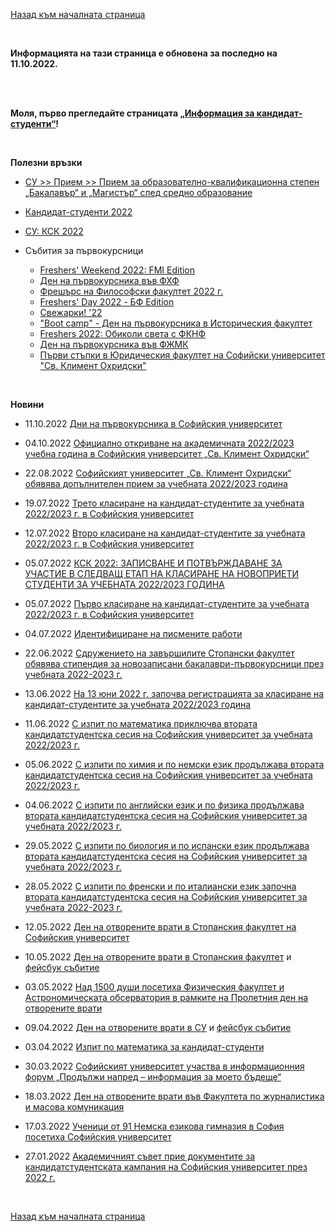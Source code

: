 [Назад към началната страница](https://ksk-su.github.io)

<br>

**Информацията на тази страница е обновена за последно на 11.10.2022.**

<br><br>

**Моля, първо прегледайте страницата [„Информация за кандидат-студенти“](https://ksk-su.github.io/ksk)!**

<br>

**Полезни връзки**

- [СУ >> Прием >> Прием за образователно-квалификационна степен „Бакалавър“ и „Магистър“ след средно образование](https://www.uni-sofia.bg/index.php/bul/priem/priem_za_obrazovatelno_kvalifikacionna_stepen_bakalav_r_i_magist_r_sled_sredno_obrazovanie)

- [Кандидат-студенти 2022](https://www.facebook.com/440687296346779)

- [СУ: КСК 2022](https://www.facebook.com/groups/495241704880529)

- Събития за първокурсници
  - [Freshers' Weekend 2022: FMI Edition](https://www.facebook.com/events/407342944697090)
  - [Ден на първокурсника във ФХФ](https://www.facebook.com/events/1047993535775612)
  - [Фрешърс на Философски факултет 2022 г.](https://www.facebook.com/events/505380490948324)
  - [Freshers' Day 2022 - БФ Edition](https://www.facebook.com/events/3278769075772193)
  - [Свежарки! '22](https://www.facebook.com/events/591290919251590)
  - ["Boot camp" - Ден на първокурсника в Историческия факултет](https://www.facebook.com/events/820305148996270)
  - [Freshers 2022: Обиколи света с ФКНФ](https://www.facebook.com/events/600469878275726)
  - [Ден на първокурсника във ФЖМК](https://www.facebook.com/events/490963052869875)
  - [Първи стъпки в Юридическия факултет на Софийски университет "Св. Климент Охридски"](https://www.facebook.com/events/1139719823608412)

<br>

**Новини**

- 11.10.2022 [Дни на първокурсника в Софийския университет](https://www.uni-sofia.bg/index.php/bul/novini/novini_i_s_bitiya/dni_na_p_rvokursnika_v_sofijskiya_universitet)

- 04.10.2022 [Официално откриване на академичната 2022/2023 учебна година в Софийския университет „Св. Климент Охридски“](https://www.uni-sofia.bg/index.php/bul/novini/novini_i_s_bitiya/oficialno_otkrivane_na_akademichnata_2022_2023_uchebna_godina_v_sofijskiya_universitet_sv_kliment_ohridski)

- 22.08.2022 [Софийският университет „Св. Климент Охридски“ обявява допълнителен прием за учебната 2022/2023 година](https://www.uni-sofia.bg/index.php/bul/novini/novini_i_s_bitiya/sofijskiyat_universitet_sv_kliment_ohridski_obyavyava_dop_lnitelen_priem_za_uchebnata_2022_2023_godina)

- 19.07.2022 [Трето класиране на кандидат-студентите за учебната 2022/2023 г. в Софийския университет](https://www.uni-sofia.bg/index.php/bul/novini/novini_i_s_bitiya/treto_klasirane_na_kandidat_studentite_za_uchebnata_2022_2023_g_v_sofijskiya_universitet)

- 12.07.2022 [Второ класиране на кандидат-студентите за учебната 2022/2023 г. в Софийския университет](https://www.uni-sofia.bg/index.php/bul/novini/novini_i_s_bitiya/vtoro_klasirane_na_kandidat_studentite_za_uchebnata_2022_2023_g_v_sofijskiya_universitet)

- 05.07.2022 [КСК 2022: ЗАПИСВАНЕ И ПОТВЪРЖДАВАНЕ ЗА УЧАСТИЕ В СЛЕДВАЩ ЕТАП НА КЛАСИРАНЕ НА НОВОПРИЕТИ СТУДЕНТИ ЗА УЧЕБНАТА 2022/2023 ГОДИНА](https://sustudents.bg/?p=12674)

- 05.07.2022 [Първо класиране на кандидат-студентите за учебната 2022/2023 г. в Софийския университет](https://www.uni-sofia.bg/index.php/bul/novini/novini_i_s_bitiya/p_rvo_klasirane_na_kandidat_studentite_za_uchebnata_2022_2023_g_v_sofijskiya_universitet)

- 04.07.2022 [Идентифициране на писмените работи](https://www.uni-sofia.bg/index.php/bul/content/download/271583/1779134/version/1/file/Идентифициране+на+писмените+работи.pdf)

- 22.06.2022 [Сдружението на завършилите Стопански факултет обявява стипендия за новозаписани бакалаври-първокурсници през учебната 2022-2023 г.](https://www.uni-sofia.bg/index.php/bul/universitet_t/fakulteti/stopanski_fakultet/feba_alumni_club/novini_ot_alumni_kluba/sdruzhenieto_na_zav_rshilite_stopanski_fakultet_obyavyava_stipendiya_za_novozapisani_bakalavri_p_rvokursnici_prez_uchebnata_2022_2023_g)

- 13.06.2022 [На 13 юни 2022 г. започва регистрацията за класиране на кандидат-студентите за учебната 2022/2023 година](https://www.uni-sofia.bg/index.php/bul/novini/novini_i_s_bitiya/na_13_yuni_2022_g_zapochva_registraciyata_za_klasirane_na_kandidat_studentite_za_uchebnata_2022_2023_godina)

- 11.06.2022 [С изпит по математика приключва втората кандидатстудентска сесия на Софийския университет за учебната 2022/2023 г.](https://www.uni-sofia.bg/index.php/bul/novini/novini_i_s_bitiya/s_izpit_po_matematika_priklyuchva_vtorata_kandidatstudentska_sesiya_na_sofijskiya_universitet_za_uchebnata_2022_2023_g)

- 05.06.2022 [С изпити по химия и по немски език продължава втората кандидатстудентска сесия на Софийския университет за учебната 2022/2023 г.](https://www.uni-sofia.bg/index.php/bul/novini/novini_i_s_bitiya/s_izpiti_po_himiya_i_po_nemski_ezik_prod_lzhava_vtorata_kandidatstudentska_sesiya_na_sofijskiya_universitet_za_uchebnata_2022_2023_g)

- 04.06.2022 [С изпити по английски език и по физика продължава втората кандидатстудентска сесия на Софийския университет за учебната 2022/2023 г.](https://www.uni-sofia.bg/index.php/bul/novini/novini_i_s_bitiya/s_izpiti_po_anglijski_ezik_i_po_fizika_prod_lzhava_vtorata_kandidatstudentska_sesiya_na_sofijskiya_universitet_za_uchebnata_2022_2023_g)

- 29.05.2022 [С изпити по биология и по испански език продължава втората кандидатстудентска сесия на Софийския университет за учебната 2022/2023 г.](https://www.uni-sofia.bg/index.php/bul/novini/novini_i_s_bitiya/s_izpiti_po_biologiya_i_po_ispanski_ezik_prod_lzhava_vtorata_kandidatstudentska_sesiya_na_sofijskiya_universitet_za_uchebnata_2022_2023_g)

- 28.05.2022 [С изпити по френски и по италиански език започна втората кандидатстудентска сесия на Софийския университет за учебната 2022-2023 г.](https://www.uni-sofia.bg/index.php/bul/novini/novini_i_s_bitiya/s_izpiti_po_frenski_i_po_italianski_ezik_zapochna_vtorata_kandidatstudentska_sesiya_na_sofijskiya_universitet_za_uchebnata_2022_2023_g)

- 12.05.2022 [Ден на отворените врати в Стопанския факултет на Софийския университет](https://www.uni-sofia.bg/index.php/bul/novini/novini_i_s_bitiya/den_na_otvorenite_vrati_v_stopanskiya_fakultet_na_sofijskiya_universitet)

- 10.05.2022 [Ден на отворените врати в Стопанския факултет](https://www.uni-sofia.bg/index.php/bul/novini/kalendar/den_na_otvorenite_vrati_v_stopanskiya_fakultet) и [фейсбук събитие](https://www.facebook.com/events/1224824241590950)

- 03.05.2022 [Над 1500 души посетиха Физическия факултет и Астрономическата обсерватория в рамките на Пролетния ден на отворените врати](https://www.uni-sofia.bg/index.php/bul/novini/novini_i_s_bitiya/nad_1500_dushi_posetiha_fizicheskiya_fakultet_i_astronomicheskata_observatoriya_v_ramkite_na_proletniya_den_na_otvorenite_vrati)

- 09.04.2022 [Ден на отворените врати в СУ](https://www.uni-sofia.bg/index.php/bul/novini/kalendar/den_na_otvorenite_vrati_v_sofijskiya_universitet_sv_kliment_ohridski) и [фейсбук събитие](https://www.facebook.com/events/691755031976331)

- 03.04.2022 [Изпит по математика за кандидат-студенти](https://www.uni-sofia.bg/index.php/bul/novini/novini_i_s_bitiya/izpit_po_matematika_za_kandidat_studenti)

- 30.03.2022 [Софийският университет участва в информационния форум „Продължи напред – информация за моето бъдеще“](https://www.uni-sofia.bg/index.php/bul/novini/novini_i_s_bitiya/sofijskiyat_universitet_uchastva_v_informacionniya_forum_prod_lzhi_napred_informaciya_za_moeto_b_desche)

- 18.03.2022 [Ден на отворените врати във Факултета по журналистика и масова комуникация](https://www.uni-sofia.bg/index.php/bul/novini/novini_i_s_bitiya/den_na_otvorenite_vrati_v_v_fakulteta_po_zhurnalistika_i_masova_komunikaciya2)

- 17.03.2022 [Ученици от 91 Немска езикова гимназия в София посетиха Софийския университет](https://www.uni-sofia.bg/index.php/bul/novini/novini_i_s_bitiya/uchenici_ot_91_nemska_ezikova_gimnaziya_v_sofiya_posetiha_sofijskiya_universitet)

- 27.01.2022 [Академичният съвет прие документите за кандидатстудентската кампания на Софийския университет през 2022 г.](https://www.uni-sofia.bg/index.php/bul/novini/novini_i_s_bitiya/akademichniyat_s_vet_prie_dokumentite_za_kandidatstudentskata_kampaniya_na_sofijskiya_universitet_prez_2022_g)

<br>

[Назад към началната страница](https://ksk-su.github.io)
